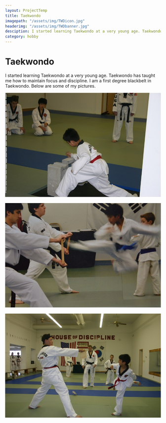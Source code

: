 ```yaml
---
layout: ProjectTemp
title: Taekwondo
imagepath: "/assets/img/TWDicon.jpg"
headerimg: "/assets/img/TWDbanner.jpg"
desciption: I started learning Taekwondo at a very young age. Taekwondo has taught me how to maintain focus and discipline. I am a first degree blackbelt in Taekwondo.
category: hobby
---
```

<h1 class="HobbyTitle">Taekwondo</h1>
<div id="TKD">
<p>I started learning Taekwondo at a very young age. Taekwondo has taught me how to maintain focus and discipline. I am a first degree blackbelt in Taekwondo. Below are some of my pictures.</p>
       <img src="/assets/img/TWD2.jpg"><br><br>
	 <img src="/assets/img/TWD1.jpg"><br><br>
      <img src="/assets/img/TWD3.jpg">
</div>
